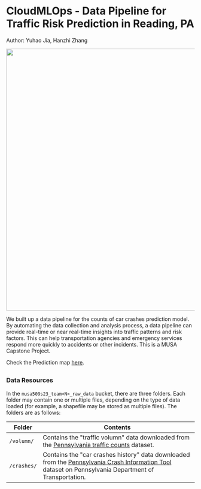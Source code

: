 # CloudMLOps - Data Pipeline for Traffic Risk Prediction in Reading, PA


Author: Yuhao Jia, Hanzhi Zhang
<p align="center">
 <img src="https://yuhaochrisj.github.io/yuhao_portofolio/Images/Pipeline.png" width="700">
</p>
We built up a data pipeline for the counts of car crashes prediction model. By automating the data collection and analysis process, a data pipeline can provide real-time or near real-time insights into traffic patterns and risk factors. This can help transportation agencies and emergency services respond more quickly to accidents or other incidents. This is a MUSA Capstone Project. 


Check the Prediction map [here](https://hazellla.github.io/CloudMLOps-CarCrashesPrediction/site/index.html).

## 

### Data Resources

In the `musa509s23_team<N>_raw_data` bucket, there are three folders. Each folder may contain one or multiple files, depending on the type of data loaded (for example, a shapefile may be stored as multiple files). The folders are as follows:

| Folder | Contents |
|--------|----------|
| `/volumn/` | Contains the "traffic volumn" data downloaded from the [Pennsylvania traffic counts](https://www.pasda.psu.edu/download/padot/state/PaTraffic2023_04.zip) dataset. |
| `/crashes/` | Contains the "car crashes history" data downloaded from the [Pennsylvania Crash Information Tool](https://www.arcgis.com/sharing/rest/content/items/cbb78b74142b46a3b1698cd769d983c8/data) dataset on Pennsylvania Department of Transportation. |

